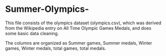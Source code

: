 # Summer-Olympics-

This file consists of the olympics dataset (olympics.csv), which was derived from the Wikipedia entry on All Time Olympic Games Medals, and does some basic data cleaning.

The columns are organized as
Summer games,
Summer medals,
Winter games,
Winter medals,
total games,
total medals.
